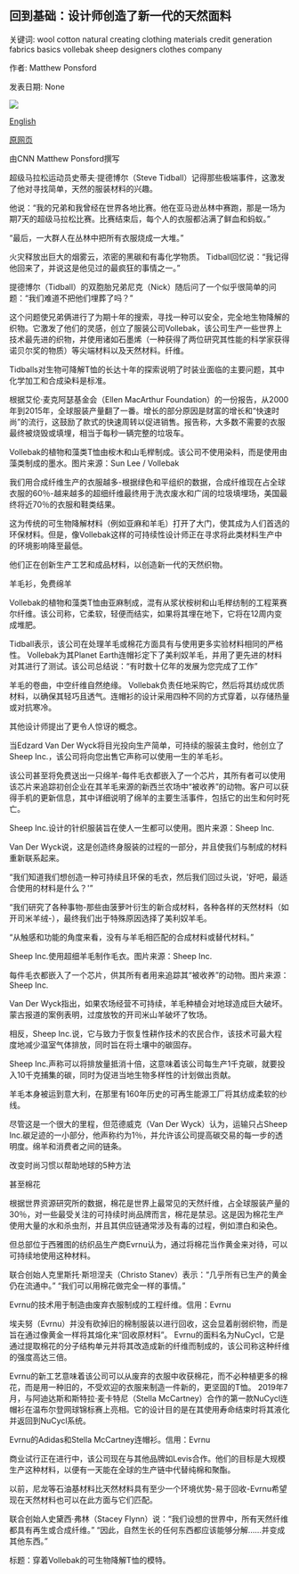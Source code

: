## 回到基础：设计师创造了新一代的天然面料

关键词: wool cotton natural creating clothing materials credit generation fabrics basics vollebak sheep designers clothes company

作者: Matthew Ponsford

发表日期: None

![](https://cdn.cnn.com/cnnnext/dam/assets/200823221549-07-traditional-materials-restricted-super-tease.jpg)

[English](Back%20to%20the%20basics%3A%20The%20designers%20creating%20a%20new%20generation%20of%20natural%20fabrics.md)

[原网页](https://edition.cnn.com/style/article/back-to-basics-natural-fabrics-sept/index.html)

由CNN Matthew Ponsford撰写

超级马拉松运动员史蒂夫·提德博尔（Steve Tidball）记得那些极端事件，这激发了他对寻找简单，天然的服装材料的兴趣。

他说：“我的兄弟和我曾经在世界各地比赛。他在亚马逊丛林中赛跑，那是一场为期7天的超级马拉松比赛。比赛结束后，每个人的衣服都沾满了鲜血和蚂蚁。”

“最后，一大群人在丛林中把所有衣服烧成一大堆。”

火灾释放出巨大的烟雾云，浓密的黑碳和有毒化学物质。 Tidball回忆说：“我记得他回来了，并说这是他见过的最疯狂的事情之一。”

提德博尔（Tidball）的双胞胎兄弟尼克（Nick）随后问了一个似乎很简单的问题：“我们难道不把他们埋葬了吗？”

这个问题使兄弟俩进行了为期十年的搜索，寻找一种可以安全，完全地生物降解的织物。它激发了他们的灵感，创立了服装公司Vollebak，该公司生产一些世界上技术最先进的织物，并使用诸如石墨烯（一种获得了两位研究其性能的科学家获得诺贝尔奖的物质）等尖端材料以及天然材料。纤维。

Tidballs对生物可降解T恤的长达十年的探索说明了时装业面临的主要问题，其中化学加工和合成染料是标准。

根据艾伦·麦克阿瑟基金会（Ellen MacArthur Foundation）的一份报告，从2000年到2015年，全球服装产量翻了一番。增长的部分原因是财富的增长和“快速时尚”的流行，这鼓励了款式的快速周转以促进销售。报告称，大多数不需要的衣服最终被烧毁或填埋，相当于每秒一辆完整的垃圾车。

Vollebak的植物和藻类T恤由桉木和山毛榉制成。该公司不使用染料，而是使用由藻类制成的墨水。图片来源：Sun Lee / Vollebak

我们用合成纤维生产的衣服越多-根据绿色和平组织的数据，合成纤维现在占全球衣服的60％-越来越多的超细纤维最终用于洗衣废水和广阔的垃圾填埋场，美国最终将近70％的衣服和鞋类结果。

这为传统的可生物降解材料（例如亚麻和羊毛）打开了大门，使其成为人们首选的环保材料。但是，像Vollebak这样的可持续性设计师正在寻求将此类材料生产中的环境影响降至最低。

他们正在创新生产工艺和成品材料，以创造新一代的天然织物。

羊毛衫，免费绵羊

Vollebak的植物和藻类T恤由亚麻制成，混有从浆状桉树和山毛榉纺制的工程莱赛尔纤维。该公司称，它柔软，轻便而结实，如果将其埋在地下，它将在12周内变成堆肥。

Tidball表示，该公司在处理羊毛或棉花方面具有与使用更多实验材料相同的严格性。 Vollebak为其Planet Earth连帽衫定下了美利奴羊毛，并用了更先进的材料对其进行了测试。该公司总结说：“有时数十亿年的发展为您完成了工作”

羊毛的卷曲，中空纤维自然绝缘。 Vollebak负责任地采购它，然后将其纺成优质材料，以确保其轻巧且透气。连帽衫的设计采用四种不同的方式穿着，以存储热量或对抗寒冷。

其他设计师提出了更令人惊讶的概念。

当Edzard Van Der Wyck将目光投向生产简单，可持续的服装主食时，他创立了Sheep Inc.，该公司将向您出售它声称可以使用一生的羊毛衫。

该公司甚至将免费送出一只绵羊-每件毛衣都嵌入了一个芯片，其所有者可以使用该芯片来追踪初创企业在其羊毛来源的新西兰农场中“被收养”的动物。客户可以获得手机的更新信息，其中详细说明了绵羊的主要生活事件，包括它的出生和何时死亡。

Sheep Inc.设计的针织服装旨在使人一生都可以使用。图片来源：Sheep Inc.

Van Der Wyck说，这是创造终身服装的过程的一部分，并且使我们与制成的材料重新联系起来。

“我们知道我们想创造一种可持续且环保的毛衣，然后我们回过头说，'好吧，最适合使用的材料是什么？'”

“我们研究了各种事物-那些由菠萝叶衍生的新合成材料，各种各样的天然材料（如开司米羊绒-），最终我们出于特殊原因选择了美利奴羊毛。

“从触感和功能的角度来看，没有与羊毛相匹配的合成材料或替代材料。”

Sheep Inc.使用超细羊毛制作毛衣。图片来源：Sheep Inc.

每件毛衣都嵌入了一个芯片，供其所有者用来追踪其“被收养”的动物。图片来源：Sheep Inc.

Van Der Wyck指出，如果农场经营不可持续，羊毛种植会对地球造成巨大破坏。蒙古报道的案例表明，过度放牧的开司米山羊破坏了牧场。

相反，Sheep Inc.说，它与致力于恢复性耕作技术的农民合作，该技术可最大程度地减少温室气体排放，同时旨在将土壤中的碳固存。

Sheep Inc.声称可以将排放量抵消十倍，这意味着该公司每生产1千克碳，就要投入10千克捕集的碳，同时为促进当地生物多样性的计划做出贡献。

羊毛本身被运到意大利，在那里有160年历史的可再生能源工厂将其纺成柔软的纱线。

尽管这是一个很大的里程，但范德威克（Van Der Wyck）认为，运输只占Sheep Inc.碳足迹的一小部分，他声称约为1％，并允许该公司提高碳交易的每一步的透明度。绵羊和消费者之间的链条。

改变时尚习惯以帮助地球的5种方法

甚至棉花

根据世界资源研究所的数据，棉花是世界上最常见的天然纤维，占全球服装产量的30％，对一些最受关注的可持续时尚品牌而言，棉花是禁忌。这是因为棉花生产使用大量的水和杀虫剂，并且其供应链通常涉及有毒的过程，例如漂白和染色。

但总部位于西雅图的纺织品生产商Evrnu认为，通过将棉花当作黄金来对待，可以可持续地使用这种材料。

联合创始人克里斯托·斯坦涅夫（Christo Stanev）表示：“几乎所有已生产的黄金仍在流通中。” “我们可以用棉花做完全一样的事情。”

Evrnu的技术用于制造由废弃衣服制成的工程纤维。信用：Evrnu

埃夫努（Evrnu）并没有砍掉旧的棉制服装以进行回收，这会显着削弱织物，而是旨在通过像黄金一样将其熔化来“回收原材料”。 Evrnu的面料名为NuCycl，它是通过提取棉花的分子结构单元并将其改造成新的纤维而制成的，该公司称这种纤维的强度高达三倍。

Evrnu的新工艺意味着该公司可以从废弃的衣服中收获棉花，而不必种植更多的棉花，而是用一种旧的，不受欢迎的衣服来制造一件新的，更坚固的T恤。 2019年7月，与阿迪达斯和斯特拉·麦卡特尼（Stella McCartney）合作的第一款NuCycl连帽衫在温布尔登网球锦标赛上亮相。它的设计目的是在其使用寿命结束时将其液化并返回到NuCycl系统。

Evrnu的Adidas和Stella McCartney连帽衫。信用：Evrnu

商业试行正在进行中，该公司现在与其他品牌如Levis合作。他们的目标是大规模生产这种材料，以便有一天能在全球的生产链中代替纯棉和聚酯。

以前，尼龙等石油基材料比天然材料具有至少一个环境优势-易于回收-Evrnu希望现在天然材料也可以在此方面与它们匹配。

联合创始人史黛西·弗林（Stacey Flynn）说：“我们设想的世界中，所有天然纤维都具有再生或合成纤维。” “因此，自然生长的任何东西都应该能够分解……并变成其他东西。”

标题：穿着Vollebak的可生物降解T恤的模特。